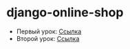 # django-online-shop

* Первый урок: [Ссылка](http://dikiigrigorii.ru/articles/get/2016/07/15/internet-magazin-na-django-sozdanie-modelej-chast-1/)
* Второй урок: [Ссылка](http://dikiigrigorii.ru/articles/get/2016/07/16/internet-magazin-na-django-adminka-vyuhi-shablony-chast-2/)
